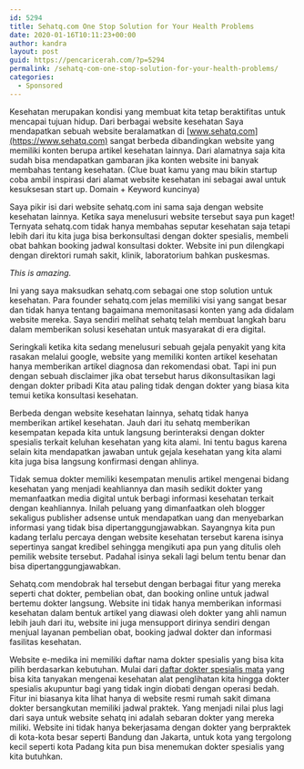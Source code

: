 ```yaml
---
id: 5294
title: Sehatq.com One Stop Solution for Your Health Problems
date: 2020-01-16T10:11:23+00:00
author: kandra
layout: post
guid: https://pencaricerah.com/?p=5294
permalink: /sehatq-com-one-stop-solution-for-your-health-problems/
categories:
  - Sponsored
---
```

<div class="wp-block-cover has-background-dim" style="background-image:url(https://pencaricerah.com/wp-content/uploads/2019/07/745x489-img-60259-ilustrasi-obat-anak-pixabaymyriams-fotos-1.jpg)">
  <div class="wp-block-cover__inner-container">
    <p class="has-text-align-center has-large-font-size">
    </p>
  </div>
</div>

Kesehatan merupakan kondisi yang membuat kita tetap beraktifitas untuk mencapai tujuan hidup. Dari berbagai website kesehatan Saya mendapatkan sebuah website beralamatkan di [www.sehatq.com](https://www.sehatq.com) sangat berbeda dibandingkan website yang memiliki konten berupa artikel kesehatan lainnya. Dari alamatnya saja kita sudah bisa mendapatkan gambaran jika konten website ini banyak membahas tentang kesehatan. (Clue buat kamu yang mau bikin startup coba ambil inspirasi dari alamat website kesehatan ini sebagai awal untuk kesuksesan start up. Domain + Keyword kuncinya)

Saya pikir isi dari website sehatq.com ini sama saja dengan website kesehatan lainnya. Ketika saya menelusuri website tersebut saya pun kaget! Ternyata sehatq.com tidak hanya membahas seputar kesehatan saja tetapi lebih dari itu kita juga bisa berkonsultasi dengan dokter spesialis, membeli obat bahkan booking jadwal konsultasi dokter. Website ini pun dilengkapi dengan direktori rumah sakit, klinik, laboratorium bahkan puskesmas.

_This is amazing._

Ini yang saya maksudkan sehatq.com sebagai one stop solution untuk kesehatan. Para founder sehatq.com jelas memiliki visi yang sangat besar dan tidak hanya tentang bagaimana memonitasasi konten yang ada didalam website mereka. Saya sendiri melihat sehatq telah membuat langkah baru dalam memberikan solusi kesehatan untuk masyarakat di era digital. 

Seringkali ketika kita sedang menelusuri sebuah gejala penyakit yang kita rasakan melalui google, website yang memiliki konten artikel kesehatan hanya memberikan artikel diagnosa dan rekomendasi obat. Tapi ini pun dengan sebuah disclaimer jika obat tersebut harus dikonsultasikan lagi dengan dokter pribadi Kita atau paling tidak dengan dokter yang biasa kita temui ketika konsultasi kesehatan. 

Berbeda dengan website kesehatan lainnya, sehatq tidak hanya memberikan artikel kesehatan. Jauh dari itu sehatq memberikan kesempatan kepada kita untuk langsung berinteraksi dengan dokter spesialis terkait keluhan kesehatan yang kita alami. Ini tentu bagus karena selain kita mendapatkan jawaban untuk gejala kesehatan yang kita alami kita juga bisa langsung konfirmasi dengan ahlinya.

Tidak semua dokter memiliki kesempatan menulis artikel mengenai bidang kesehatan yang menjadi keahliannya dan masih sedikit dokter yang memanfaatkan media digital untuk berbagi informasi kesehatan terkait dengan keahliannya. Inilah peluang yang dimanfaatkan oleh blogger sekaligus publisher adsense untuk mendapatkan uang dan menyebarkan informasi yang tidak bisa dipertanggungjawabkan. Sayangnya kita pun kadang terlalu percaya dengan website kesehatan tersebut karena isinya sepertinya sangat kredibel sehingga mengikuti apa pun yang ditulis oleh pemilik website tersebut. Padahal isinya sekali lagi belum tentu benar dan bisa dipertanggungjawabkan. 

Sehatq.com mendobrak hal tersebut dengan berbagai fitur yang mereka seperti chat dokter, pembelian obat, dan booking online untuk jadwal bertemu dokter langsung. Website ini tidak hanya memberikan informasi kesehatan dalam bentuk artikel yang diawasi oleh dokter yang ahli namun lebih jauh dari itu, website ini juga mensupport dirinya sendiri dengan menjual layanan pembelian obat, booking jadwal dokter dan informasi fasilitas kesehatan.

Website e-medika ini memiliki daftar nama dokter spesialis yang bisa kita pilih berdasarkan kebutuhan. Mulai dari [daftar dokter spesialis mata](https://www.sehatq.com/dokter/mata) yang bisa kita tanyakan mengenai kesehatan alat penglihatan kita hingga dokter spesialis akupuntur bagi yang tidak ingin diobati dengan operasi bedah. Fitur ini biasanya kita lihat hanya di website resmi rumah sakit dimana dokter bersangkutan memiliki jadwal praktek. Yang menjadi nilai plus lagi dari saya untuk website sehatq ini adalah sebaran dokter yang mereka miliki. Website ini tidak hanya bekerjasama dengan dokter yang berpraktek di kota-kota besar seperti Bandung dan Jakarta, untuk kota yang tergolong kecil seperti kota Padang kita pun bisa menemukan dokter spesialis yang kita butuhkan.